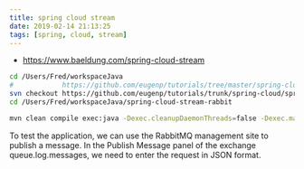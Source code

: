 ```yaml
---
title: spring cloud stream
date: 2019-02-14 21:13:25
tags: [spring, cloud, stream]
---
```


* <https://www.baeldung.com/spring-cloud-stream>

<!--more-->

```sh
cd /Users/Fred/workspaceJava
#            https://github.com/eugenp/tutorials/tree/master/spring-cloud/spring-cloud-stream/spring-cloud-stream-rabbit
svn checkout https://github.com/eugenp/tutorials/trunk/spring-cloud/spring-cloud-stream/spring-cloud-stream-rabbit # tree/master -> trunk
cd /Users/Fred/workspaceJava/spring-cloud-stream-rabbit

mvn clean compile exec:java -Dexec.cleanupDaemonThreads=false -Dexec.mainClass=com.baeldung.spring.cloud.stream.rabbit.MyLoggerServiceApplication
```

To test the application, we can use the RabbitMQ management site to publish a message. In the Publish Message panel of the exchange queue.log.messages, we need to enter the request in JSON format.
